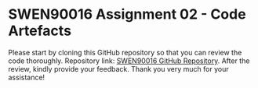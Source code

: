 # SWEN90016 Assignment 02 - Code Artefacts

Please start by cloning this GitHub repository so that you can review the code thoroughly. 
Repository link: [SWEN90016 GitHub Repository](https://github.com/HaozheLiao/SWEN90016.git). 
After the review, kindly provide your feedback. Thank you very much for your assistance!
